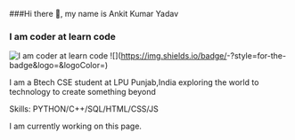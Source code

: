 ###Hi there 👋, my name is Ankit Kumar Yadav
### I am coder at learn code
![I am coder at learn code](https://user-images.githubusercontent.com/112342950/202889741-c432446b-ccd1-468e-adf6-6c41b08a9585.png)
![<Badge Name>](https://img.shields.io/badge/<Badge Text>-<Background Color>?style=for-the-badge&logo=<Icon Name>&logoColor=<Logo Color>)

I am a Btech CSE student at LPU Punjab,India
exploring the world to technology to create something beyond

Skills: PYTHON/C++/SQL/HTML/CSS/JS

I am currently working on this page.
